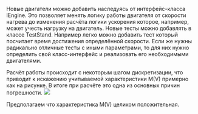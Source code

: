 Новые двигатели можно добавить наследуясь от интерфейс-класса IEngine. Это позволяет менять логику работы двигателя от скорости нагрева до изменения расчёта логики ускорения которое, например, может учесть нагрузку на двигатель. Новые тесты можно добавлять в классе TestStand. Например легко можно добавить тест который посчитает время достижения определённой скорости. Если же нужны радикально отличные тесты с иными параметрами, то для них нужно определить свой класс-интерфейс и реализовать его необходимыми двигателями. 

Расчёт работы происходит с некоторым шагом дискретизации, что приводит к искажению учитываемой характеристики M(V) примерно как на рисунке. В итоге при расчёте это одна из основных причин погрешности. 
![](https://thepresentation.ru/img/tmb/5/410606/eb2b5cf6c37b38dff761ca65d6f78ab5-800x.jpg)

Предполагаем что характеристика M(V) целиком положительная.